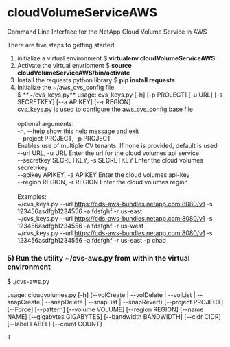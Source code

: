 # cloudVolumeServiceAWS
Command Line Interface for the NetApp Cloud Volume Service in AWS

There are five steps to getting started:
1) initialize a virtual environment
  $ **virtualenv cloudVolumeServiceAWS**
2) Activate the virtual envrioment
  $ **source cloudVolumeServiceAWS/bin/activate**
3) Install the requests python library
  $ **pip install requests**
4) Initialize the ~/aws_cvs_config file.  
  $ **~/cvs_keys.py**
usage: cvs_keys.py [-h] [-p PROJECT] [-u URL] [-s SECRETKEY] [--a APIKEY] [--r REGION]<br/>
cvs_keys.py is used to configure the aws_cvs_config base file<br/><br/>
optional arguments:<br/>
-h, --help            show this help message and exit<br/>
--project PROJECT, -p PROJECT<br/>  Enables use of multiple CV tenants.  If none is provided, default is used<br/>
--url URL, -u URL     Enter the url for the cloud volumes api service<br/>
--secretkey SECRETKEY, -s SECRETKEY         Enter the cloud volumes secret-key<br/>
--apikey APIKEY, -a APIKEY                  Enter the cloud volumes api-key<br/>
--region REGION, -r REGION                 Enter the cloud volumes region<br/><br/>
Examples:<br/>
~/cvs_keys.py --url https://cds-aws-bundles.netapp.com:8080/v1 -s 123456asdfgh1234556 -a fdsfghf -r us-east<br/> 
~/cvs_keys.py --url https://cds-aws-bundles.netapp.com:8080/v1 -s 123456asdfgh1234556 -a fdsfghf -r us-west<br/>
~/cvs_keys.py --url https://cds-aws-bundles.netapp.com:8080/v1 -s 123456asdfgh1234556 -a fdsfghf -r us-east -p chad<br/>

### 5) Run the utility ~/cvs-aws.py from within the virtual environment
  $ ./cvs-aws.py
  
  usage: cloudvolumes.py [-h]
                       (--volCreate | --volDelete | --volList | --snapCreate | --snapDelete | --snapList | --snapRevert)
                       [--project PROJECT] [--Force] [--pattern]
                       [--volume VOLUME] [--region REGION] [--name NAME]
                       [--gigabytes GIGABYTES] [--bandwidth BANDWIDTH]
                       [--cidr CIDR] [--label LABEL] [--count COUNT]

T

                
